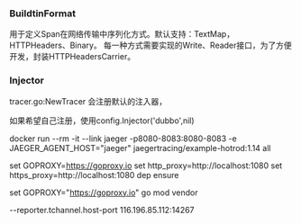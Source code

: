 ### BuildtinFormat

用于定义Span在网络传输中序列化方式。默认支持：TextMap，HTTPHeaders、Binary。
每一种方式需要实现的Write、Reader接口，为了方便开发，封装HTTPHeadersCarrier。



### Injector

tracer.go:NewTracer
会注册默认的注入器，

如果希望自己注册，使用config.Injector('dubbo',nil)


docker run --rm -it --link jaeger -p8080-8083:8080-8083 -e JAEGER_AGENT_HOST="jaeger" jaegertracing/example-hotrod:1.14 all


set GOPROXY=https://goproxy.io
set http_proxy=http://localhost:1080
set https_proxy=http://localhost:1080
dep ensure


set GOPROXY="https://goproxy.io"
go mod vendor



--reporter.tchannel.host-port 116.196.85.112:14267
